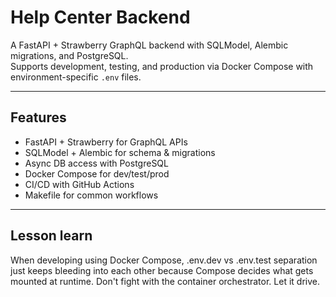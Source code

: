 # Help Center Backend

A FastAPI + Strawberry GraphQL backend with SQLModel, Alembic migrations, and PostgreSQL.  
Supports development, testing, and production via Docker Compose with environment-specific `.env` files.

---

## Features
- FastAPI + Strawberry for GraphQL APIs
- SQLModel + Alembic for schema & migrations
- Async DB access with PostgreSQL
- Docker Compose for dev/test/prod
- CI/CD with GitHub Actions
- Makefile for common workflows

---

## Lesson learn

When developing using Docker Compose, .env.dev vs .env.test separation just keeps bleeding into each other because Compose decides what gets mounted at runtime.
Don't fight with the container orchestrator. Let it drive.